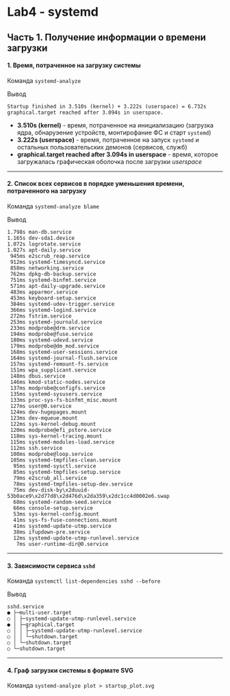 # Lab4 - systemd

## Часть 1. Получение информации о времени загрузки

#### 1. Время, потраченное на загрузку системы
Команда `systemd-analyze`

Вывод
```
Startup finished in 3.510s (kernel) + 3.222s (userspace) = 6.732s 
graphical.target reached after 3.094s in userspace.
```
- **3.510s (kernel)** - время, потраченное на инициализацию (загрузка ядра, обнаруэение устройств, монтирофание ФС и старт `systemd`)
- **3.222s (userspace)** - время, потраченное на запуск `systemd` и остальных пользовательских демонов (сервисов, служб)
- **graphical.target reached after 3.094s in userspace** - время, которое загружалась графическая оболочка после загрузки *userspace*

---

#### 2. Список всех сервисов в порядке уменьшения времени, потраченного на загрузку
Команда `systemd-analyze blame`

Вывод
```
1.798s man-db.service
1.165s dev-sda1.device
1.072s logrotate.service
1.027s apt-daily.service
 945ms e2scrub_reap.service
 912ms systemd-timesyncd.service
 858ms networking.service
 762ms dpkg-db-backup.service
 751ms systemd-binfmt.service
 571ms apt-daily-upgrade.service
 483ms apparmor.service
 453ms keyboard-setup.service
 384ms systemd-udev-trigger.service
 366ms systemd-logind.service
 272ms fstrim.service
 253ms systemd-journald.service
 233ms modprobe@drm.service
 194ms modprobe@fuse.service
 180ms systemd-udevd.service
 179ms modprobe@dm_mod.service
 168ms systemd-user-sessions.service
 164ms systemd-journal-flush.service
 157ms systemd-remount-fs.service
 151ms wpa_supplicant.service
 148ms dbus.service
 146ms kmod-static-nodes.service
 137ms modprobe@configfs.service
 135ms systemd-sysusers.service
 133ms proc-sys-fs-binfmt_misc.mount
 127ms user@0.service
 124ms dev-hugepages.mount
 123ms dev-mqueue.mount
 122ms sys-kernel-debug.mount
 120ms modprobe@efi_pstore.service
 118ms sys-kernel-tracing.mount
 115ms systemd-modules-load.service
 112ms ssh.service
 108ms modprobe@loop.service
 105ms systemd-tmpfiles-clean.service
  95ms systemd-sysctl.service
  85ms systemd-tmpfiles-setup.service
  79ms e2scrub_all.service
  78ms systemd-tmpfiles-setup-dev.service
  75ms dev-disk-by\x2duuid-53b0ace9\x2d77d8\x2d476d\x2da359\x2dc1cc4d0002e6.swap
  68ms systemd-random-seed.service
  66ms console-setup.service
  53ms sys-kernel-config.mount
  41ms sys-fs-fuse-connections.mount
  41ms systemd-update-utmp.service
  38ms ifupdown-pre.service
  12ms systemd-update-utmp-runlevel.service
   7ms user-runtime-dir@0.service
```

---

#### 3. Зависимости сервиса `sshd`
Команда `systemctl list-dependencies sshd --before`

Вывод
```
sshd.service
● ├─multi-user.target
○ │ ├─systemd-update-utmp-runlevel.service
● │ ├─graphical.target
○ │ │ ├─systemd-update-utmp-runlevel.service
○ │ │ └─shutdown.target
○ │ └─shutdown.target
○ └─shutdown.target
```

---

#### 4. Граф загрузки системы в формате SVG
Команда `systemd-analyze plot > startup_plot.svg`

